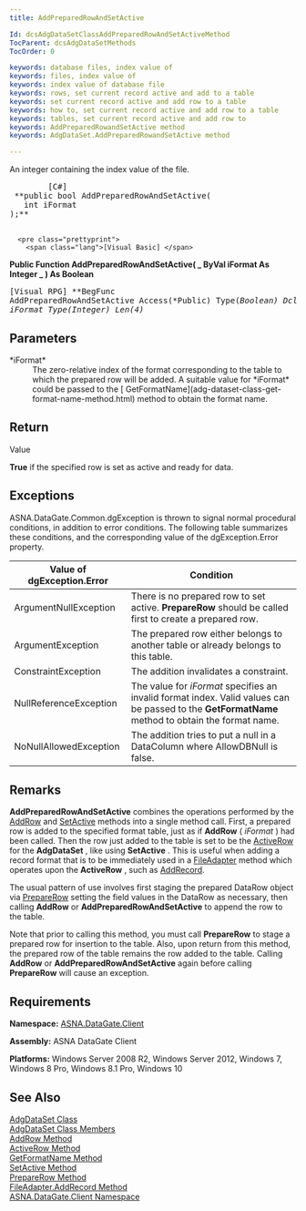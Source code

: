 ```yaml
---
title: AddPreparedRowAndSetActive

Id: dcsAdgDataSetClassAddPreparedRowAndSetActiveMethod
TocParent: dcsAdgDataSetMethods
TocOrder: 0

keywords: database files, index value of
keywords: files, index value of
keywords: index value of database file
keywords: rows, set current record active and add to a table
keywords: set current record active and add row to a table
keywords: how to, set current record active and add row to a table
keywords: tables, set current record active and add row to
keywords: AddPreparedRowandSetActive method
keywords: AdgDataSet.AddPreparedRowandSetActive method

---
```


An integer containing the index value of the file.
<pre class="prettyprint">
        <span class="lang">[C#]</span>
 **public bool AddPreparedRowAndSetActive(
   int iFormat
);** 
      </pre>
      <pre class="prettyprint">
        <span class="lang">[Visual Basic] </span>
 **Public Function AddPreparedRowAndSetActive( _
   ByVal iFormat As Integer _
) As Boolean** 
      </pre>
      <pre class="prettyprint">
        <span class="lang">[Visual RPG]</span>
 **BegFunc AddPreparedRowAndSetActive Access(*Public) Type(*Boolean)
   DclSrParm iFormat Type(*Integer) Len(4)** 
      </pre>

## Parameters

<dl>
        <dt>
          <span> *iFormat* 
          </span>
        </dt>
        <dd>
          <span>The zero-relative index of 
  the format corresponding to the table to which the prepared row will be added. 
   A suitable value for<span> *iFormat* </span> could be passed to the [
								GetFormatName](adg-dataset-class-get-format-name-method.html) 
  method to obtain the format name.</span>
        </dd>
</dl>

## Return 
Value

<span><span> **True** </span> if the specified row is set as active and ready for data.</span> 
## Exceptions

ASNA.DataGate.Common.dgException is thrown to signal normal procedural conditions, in addition to error conditions. The following table summarizes these conditions, and the corresponding value of the dgException.Error property.
<br />



| Value of dgException.Error | Condition |
| ---- | ---- |
| ArgumentNullException | There is no prepared row to set active. **PrepareRow** should be called first to create a prepared row. |
| ArgumentException | The prepared row either belongs to another table or already belongs to this table. |
| ConstraintException | The addition invalidates a constraint. |
| NullReferenceException | The value for *iFormat* specifies an invalid format index. Valid values can be passed to the **GetFormatName** method to obtain the format name. |
| NoNullAllowedException | The addition tries to put a null in a DataColumn where AllowDBNull is false. |



## Remarks

**AddPreparedRowAndSetActive** combines the operations performed by the [AddRow](adg-dataset-class-add-row-methods.html) and [SetActive](adg-dataset-class-set-active-methods.html) methods into a single method call. First, a prepared row is added to the specified format table, just as if **AddRow** ( *iFormat* ) had been called. Then the row just added to the table is set to be the [ ActiveRow](adg-dataset-class-active-row-property.html) for the **AdgDataSet** , like using **SetActive** . This is useful when adding a record format that is to be immediately used in a [ FileAdapter](file-adapter-class.html) method which operates upon the **ActiveRow** , such as [AddRecord](file-adapter-class-add-record-method.html).

The usual pattern of use involves first staging the prepared DataRow object via [PrepareRow](adg-dataset-class-prepare-row-method-main.html) setting the field values in the DataRow as necessary, then calling <span> **AddRow** </span> or <span> **AddPreparedRowAndSetActive** </span> to append the row to the table.

<span>Note</span> that prior to calling this method, you must call <span> **PrepareRow** </span> to stage a prepared row for insertion to the table. Also, upon return from this method, the prepared row of the table remains the row added to the table. Calling <span> **AddRow** </span> or <span> **AddPreparedRowAndSetActive** </span> again before calling <span> **PrepareRow** </span> will cause an exception.
## Requirements

<span> **Namespace:** [ASNA.DataGate.Client](datagate-client-namespace.html) </span> 

<span> **Assembly:** ASNA DataGate Client</span> 

**Platforms:** Windows Server 2008 R2, Windows Server 2012, Windows 7, Windows 8 Pro, Windows 8.1 Pro, Windows 10
## See Also


[AdgDataSet Class](adg-dataset-class.html)
      <br />
[AdgDataSet Class Members](adg-dataset-members.html)
      <br />
[AddRow Method](adg-dataset-class-add-row-methods.html)
      <br />
[ActiveRow Method](adg-dataset-class-active-row-property.html)
      <br />
[GetFormatName Method](adg-dataset-class-get-format-name-method.html)
      <br />
[SetActive Method](adg-dataset-class-set-active-methods.html)
      <br />
[PrepareRow Method](adg-dataset-class-prepare-row-method-main.html)
      <br />
[FileAdapter.AddRecord Method](file-adapter-class-add-record-method.html)
      <br />
[ASNA.DataGate.Client Namespace](datagate-client-namespace.html)


